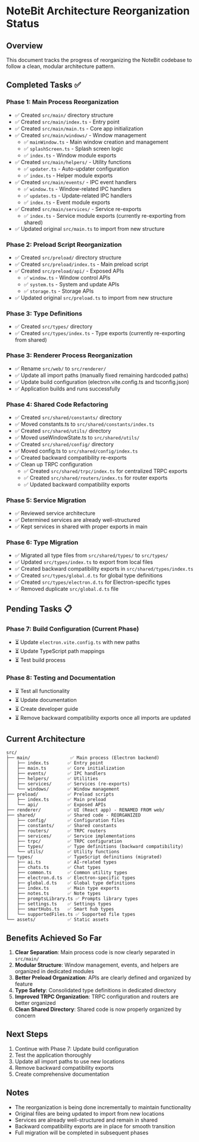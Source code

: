 # NoteBit Architecture Reorganization Status

## Overview

This document tracks the progress of reorganizing the NoteBit codebase to follow a clean, modular architecture pattern.

## Completed Tasks ✅

### Phase 1: Main Process Reorganization

- ✅ Created `src/main/` directory structure
- ✅ Created `src/main/index.ts` - Entry point
- ✅ Created `src/main/main.ts` - Core app initialization
- ✅ Created `src/main/windows/` - Window management
  - ✅ `mainWindow.ts` - Main window creation and management
  - ✅ `splashScreen.ts` - Splash screen logic
  - ✅ `index.ts` - Window module exports
- ✅ Created `src/main/helpers/` - Utility functions
  - ✅ `updater.ts` - Auto-updater configuration
  - ✅ `index.ts` - Helper module exports
- ✅ Created `src/main/events/` - IPC event handlers
  - ✅ `window.ts` - Window-related IPC handlers
  - ✅ `updates.ts` - Update-related IPC handlers
  - ✅ `index.ts` - Event module exports
- ✅ Created `src/main/services/` - Service re-exports
  - ✅ `index.ts` - Service module exports (currently re-exporting from shared)
- ✅ Updated original `src/main.ts` to import from new structure

### Phase 2: Preload Script Reorganization

- ✅ Created `src/preload/` directory structure
- ✅ Created `src/preload/index.ts` - Main preload script
- ✅ Created `src/preload/api/` - Exposed APIs
  - ✅ `window.ts` - Window control APIs
  - ✅ `system.ts` - System and update APIs
  - ✅ `storage.ts` - Storage APIs
- ✅ Updated original `src/preload.ts` to import from new structure

### Phase 3: Type Definitions

- ✅ Created `src/types/` directory
- ✅ Created `src/types/index.ts` - Type exports (currently re-exporting from shared)

### Phase 3: Renderer Process Reorganization

- ✅ Rename `src/web/` to `src/renderer/`
- ✅ Update all import paths (manually fixed remaining hardcoded paths)
- ✅ Update build configuration (electron.vite.config.ts and tsconfig.json)
- ✅ Application builds and runs successfully

### Phase 4: Shared Code Refactoring

- ✅ Created `src/shared/constants/` directory
- ✅ Moved constants.ts to `src/shared/constants/index.ts`
- ✅ Created `src/shared/utils/` directory
- ✅ Moved useWindowState.ts to `src/shared/utils/`
- ✅ Created `src/shared/config/` directory
- ✅ Moved config.ts to `src/shared/config/index.ts`
- ✅ Created backward compatibility re-exports
- ✅ Clean up TRPC configuration
  - ✅ Created `src/shared/trpc/index.ts` for centralized TRPC exports
  - ✅ Created `src/shared/routers/index.ts` for router exports
  - ✅ Updated backward compatibility exports

### Phase 5: Service Migration

- ✅ Reviewed service architecture
- ✅ Determined services are already well-structured
- ✅ Kept services in shared with proper exports in main

### Phase 6: Type Migration

- ✅ Migrated all type files from `src/shared/types/` to `src/types/`
- ✅ Updated `src/types/index.ts` to export from local files
- ✅ Created backward compatibility exports in `src/shared/types/index.ts`
- ✅ Created `src/types/global.d.ts` for global type definitions
- ✅ Created `src/types/electron.d.ts` for Electron-specific types
- ✅ Removed duplicate `src/global.d.ts` file

## Pending Tasks 📋

### Phase 7: Build Configuration (Current Phase)

- ⏳ Update `electron.vite.config.ts` with new paths
- ⏳ Update TypeScript path mappings
- ⏳ Test build process

### Phase 8: Testing and Documentation

- ⏳ Test all functionality
- ⏳ Update documentation
- ⏳ Create developer guide
- ⏳ Remove backward compatibility exports once all imports are updated

## Current Architecture

```
src/
├── main/               ✅ Main process (Electron backend)
│   ├── index.ts       ✅ Entry point
│   ├── main.ts        ✅ Core initialization
│   ├── events/        ✅ IPC handlers
│   ├── helpers/       ✅ Utilities
│   ├── services/      ✅ Services (re-exports)
│   └── windows/       ✅ Window management
├── preload/           ✅ Preload scripts
│   ├── index.ts       ✅ Main preload
│   └── api/           ✅ Exposed APIs
├── renderer/          ✅ UI (React app) - RENAMED FROM web/
├── shared/            ✅ Shared code - REORGANIZED
│   ├── config/        ✅ Configuration files
│   ├── constants/     ✅ Shared constants
│   ├── routers/       ✅ TRPC routers
│   ├── services/      ✅ Service implementations
│   ├── trpc/          ✅ TRPC configuration
│   ├── types/         ✅ Type definitions (backward compatibility)
│   └── utils/         ✅ Utility functions
├── types/             ✅ TypeScript definitions (migrated)
│   ├── ai.ts          ✅ AI-related types
│   ├── chats.ts       ✅ Chat types
│   ├── common.ts      ✅ Common utility types
│   ├── electron.d.ts  ✅ Electron-specific types
│   ├── global.d.ts    ✅ Global type definitions
│   ├── index.ts       ✅ Main type exports
│   ├── notes.ts       ✅ Note types
│   ├── promptsLibrary.ts ✅ Prompts library types
│   ├── settings.ts    ✅ Settings types
│   ├── smartHubs.ts   ✅ Smart hub types
│   └── supportedFiles.ts ✅ Supported file types
└── assets/            ✅ Static assets
```

## Benefits Achieved So Far

1. **Clear Separation**: Main process code is now clearly separated in `src/main/`
2. **Modular Structure**: Window management, events, and helpers are organized in dedicated modules
3. **Better Preload Organization**: APIs are clearly defined and organized by feature
4. **Type Safety**: Consolidated type definitions in dedicated directory
5. **Improved TRPC Organization**: TRPC configuration and routers are better organized
6. **Clean Shared Directory**: Shared code is now properly organized by concern

## Next Steps

1. Continue with Phase 7: Update build configuration
2. Test the application thoroughly
3. Update all import paths to use new locations
4. Remove backward compatibility exports
5. Create comprehensive documentation

## Notes

- The reorganization is being done incrementally to maintain functionality
- Original files are being updated to import from new locations
- Services are already well-structured and remain in shared
- Backward compatibility exports are in place for smooth transition
- Full migration will be completed in subsequent phases
